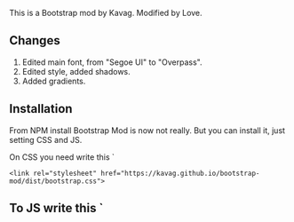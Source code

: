 This is a Bootstrap mod by Kavag. Modified by Love.

## Changes

1. Edited main font, from "Segoe UI" to "Overpass".
2. Edited style, added shadows.
3. Added gradients.

## Installation

From NPM install Bootstrap Mod is now not really. But you can install it, just setting CSS and JS.

On CSS you need write this `

```
<link rel="stylesheet" href="https://kavag.github.io/bootstrap-mod/dist/bootstrap.css">
```

## To JS write this `
